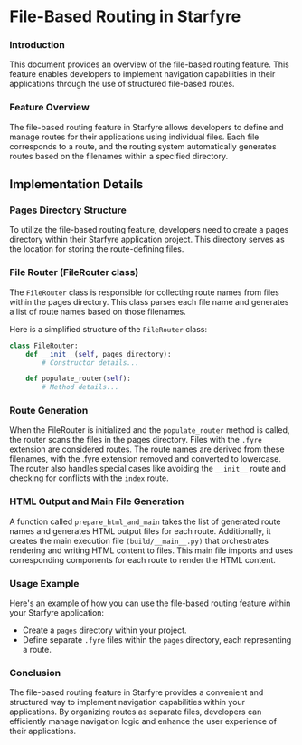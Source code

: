 # File-Based Routing in Starfyre

### Introduction
This document provides an overview of the file-based routing feature. This feature enables developers to implement navigation capabilities in their applications through the use of structured file-based routes.

### Feature Overview
The file-based routing feature in Starfyre allows developers to define and manage routes for their applications using individual files. Each file corresponds to a route, and the routing system automatically generates routes based on the filenames within a specified directory.

## Implementation Details

###  Pages Directory Structure
To utilize the file-based routing feature, developers need to create a pages directory within their Starfyre application project. This directory serves as the location for storing the route-defining files.

### File Router (FileRouter class)
The `FileRouter` class is responsible for collecting route names from files within the pages directory. This class parses each file name and generates a list of route names based on those filenames.

Here is a simplified structure of the `FileRouter` class:

```python
class FileRouter:
    def __init__(self, pages_directory):
        # Constructor details...

    def populate_router(self):
        # Method details...

```

### Route Generation
When the FileRouter is initialized and the `populate_router` method is called, the router scans the files in the pages directory. Files with the `.fyre` extension are considered routes. The route names are derived from these filenames, with the .fyre extension removed and converted to lowercase. The router also handles special cases like avoiding the `__init__` route and checking for conflicts with the `index` route.

### HTML Output and Main File Generation
A function called `prepare_html_and_main` takes the list of generated route names and generates HTML output files for each route. Additionally, it creates the main execution file `(build/__main__.py)` that orchestrates rendering and writing HTML content to files. This main file imports and uses corresponding components for each route to render the HTML content.

### Usage Example
Here's an example of how you can use the file-based routing feature within your Starfyre application:

- Create a `pages` directory within your project.
- Define separate `.fyre` files within the `pages` directory, each representing a route.

### Conclusion
The file-based routing feature in Starfyre provides a convenient and structured way to implement navigation capabilities within your applications. By organizing routes as separate files, developers can efficiently manage navigation logic and enhance the user experience of their applications.
